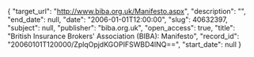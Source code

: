 {
  "target_url": "http://www.biba.org.uk/Manifesto.aspx", 
  "description": "", 
  "end_date": null, 
  "date": "2006-01-01T12:00:00", 
  "slug": 40632397, 
  "subject": null, 
  "publisher": "biba.org.uk", 
  "open_access": true, 
  "title": "British Insurance Brokers' Association (BIBA): Manifesto", 
  "record_id": "20060101T120000/ZplqOpjdKGOPIFSWBD4lNQ==", 
  "start_date": null
}

